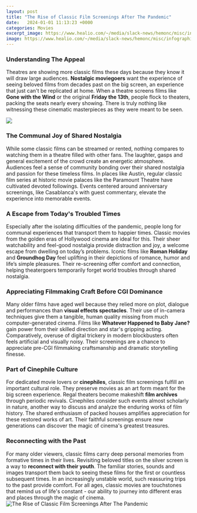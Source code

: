 ```yaml
---
layout: post
title: "The Rise of Classic Film Screenings After The Pandemic"
date:   2024-01-01 11:13:23 +0000
categories: Movies
excerpt_image: https://www.healio.com/~/media/slack-news/hemonc/misc/infographics/hot-infographics/2022/07_july/lewis_mark_cx_forweb.jpg
image: https://www.healio.com/~/media/slack-news/hemonc/misc/infographics/hot-infographics/2022/07_july/lewis_mark_cx_forweb.jpg
---
```


### Understanding The Appeal  
Theatres are showing more classic films these days because they know it will draw large audiences. **Nostalgic moviegoers** want the experience of seeing beloved films from decades past on the big screen, an experience that just can't be replicated at home. When a theatre screens films like **Gone with the Wind** or the original **Friday the 13th**, people flock to theaters, packing the seats nearly every showing. There is truly nothing like witnessing these cinematic masterpieces as they were meant to be seen.

![](https://img.i-scmp.com/cdn-cgi/image/fit=contain,width=425,format=auto/sites/default/files/styles/768x768/public/d8/images/canvas/2022/01/25/05d222ff-f60e-4a46-bf17-10cd518e81aa_d2445a52.jpg?itok=rt5txgFL&amp;v=1643083019)
### The Communal Joy of Shared Nostalgia
While some classic films can be streamed or rented, nothing compares to watching them in a theatre filled with other fans. The laughter, gasps and general excitement of the crowd create an energetic atmosphere. Audiences feel a sense of community bonding over their shared nostalgia and passion for these timeless films. In places like Austin, regular classic film series at historic movie palaces like the Paramount Theatre have cultivated devoted followings. Events centered around anniversary screenings, like Casablanca's with guest commentary, elevate the experience into memorable events. 
### A Escape from Today's Troubled Times
Especially after the isolating difficulties of the pandemic, people long for communal experiences that transport them to happier times. Classic movies from the golden eras of Hollywood cinema are ideal for this. Their sheer watchability and feel-good nostalgia provide distraction and joy, a welcome escape from dwelling on today’s problems. Iconic films like **Roman Holiday** and **Groundhog Day** feel uplifting in their depictions of romance, humor and life’s simple pleasures. Their re-screening offer comfort and connection, helping theatergoers temporarily forget world troubles through shared nostalgia.
### Appreciating Filmmaking Craft Before CGI Dominance  
Many older films have aged well because they relied more on plot, dialogue and performances than **visual effects spectacles**. Their use of in-camera techniques give them a tangible, human quality missing from much computer-generated cinema. Films like **Whatever Happened to Baby Jane?** gain power from their skilled direction and star's gripping acting. Comparatively, overuse of digital trickery in modern blockbusters often feels artificial and visually noisy. Their screenings are a chance to appreciate pre-CGI filmmaking craftsmanship and dramatic storytelling finesse.
### Part of Cinephile Culture  
For dedicated movie lovers or **cinephiles**, classic film screenings fulfill an important cultural role. They preserve movies as an art form meant for the big screen experience. Regal theaters become makeshift **film archives** through periodic revivals. Cinephiles consider such events almost scholarly in nature, another way to discuss and analyze the enduring works of film history. The shared enthusiasm of packed houses amplifies appreciation for these restored works of art. Their faithful screenings ensure new generations can discover the magic of cinema's greatest treasures.
### Reconnecting with the Past 
For many older viewers, classic films carry deep personal memories from formative times in their lives. Revisiting beloved titles on the silver screen is a way to **reconnect with their youth**. The familiar stories, sounds and images transport them back to seeing these films for the first or countless subsequent times. In an increasingly unstable world, such reassuring trips to the past provide comfort. For all ages, classic movies are touchstones that remind us of life's constant - our ability to journey into different eras and places through the magic of cinema.
 ![The Rise of Classic Film Screenings After The Pandemic](https://www.healio.com/~/media/slack-news/hemonc/misc/infographics/hot-infographics/2022/07_july/lewis_mark_cx_forweb.jpg)